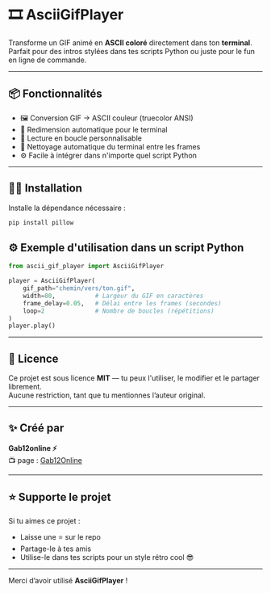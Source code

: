 # 🎞️ AsciiGifPlayer

Transforme un GIF animé en **ASCII coloré** directement dans ton **terminal**.  
Parfait pour des intros stylées dans tes scripts Python ou juste pour le fun en ligne de commande.

---

## 📦 Fonctionnalités

- 🖼️ Conversion GIF -> ASCII couleur (truecolor ANSI)
- 📏 Redimension automatique pour le terminal
- 🔁 Lecture en boucle personnalisable
- 🧼 Nettoyage automatique du terminal entre les frames
- ⚙️ Facile à intégrer dans n'importe quel script Python

---

## 🧑‍💻 Installation

Installe la dépendance nécessaire :

```bash
pip install pillow
```
## ⚙️ Exemple d'utilisation dans un script Python

```python
from ascii_gif_player import AsciiGifPlayer

player = AsciiGifPlayer(
    gif_path="chemin/vers/ton.gif",
    width=80,           # Largeur du GIF en caractères
    frame_delay=0.05,   # Délai entre les frames (secondes)
    loop=2              # Nombre de boucles (répétitions)
)
player.play()
```
---

## 📜 Licence

Ce projet est sous licence **MIT** — tu peux l'utiliser, le modifier et le partager librement.  
Aucune restriction, tant que tu mentionnes l’auteur original.

---

## ✨ Créé par

**Gab12online ⚡**  
📺 page : [Gab12Online](https://gab12online.pages.dev/%E2%97%84)

---

## ⭐ Supporte le projet

Si tu aimes ce projet :

- Laisse une ⭐ sur le repo
- Partage-le à tes amis
- Utilise-le dans tes scripts pour un style rétro cool 😎

---

Merci d’avoir utilisé **AsciiGifPlayer** !
